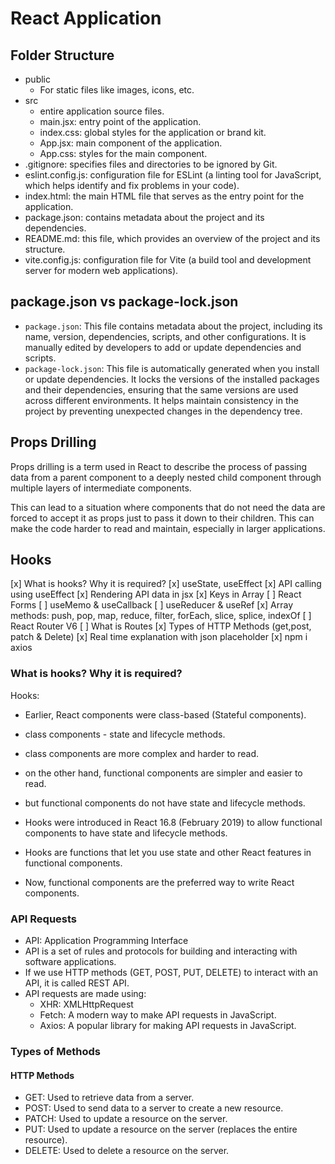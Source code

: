 # React Application

## Folder Structure

- public
  - For static files like images, icons, etc.
- src
  - entire application source files.
  - main.jsx: entry point of the application.
  - index.css: global styles for the application or brand kit.
  - App.jsx: main component of the application.
  - App.css: styles for the main component.
- .gitignore: specifies files and directories to be ignored by Git.
- eslint.config.js: configuration file for ESLint (a linting tool for JavaScript, which helps identify and fix problems in your code).
- index.html: the main HTML file that serves as the entry point for the application.
- package.json: contains metadata about the project and its dependencies.
- README.md: this file, which provides an overview of the project and its structure.
- vite.config.js: configuration file for Vite (a build tool and development server for modern web applications).

## package.json vs package-lock.json

- `package.json`: This file contains metadata about the project, including its name, version, dependencies, scripts, and other configurations. It is manually edited by developers to add or update dependencies and scripts.
- `package-lock.json`: This file is automatically generated when you install or update dependencies. It locks the versions of the installed packages and their dependencies, ensuring that the same versions are used across different environments. It helps maintain consistency in the project by preventing unexpected changes in the dependency tree.

## Props Drilling

Props drilling is a term used in React to describe the process of passing data from a parent component to a deeply nested child component through multiple layers of intermediate components.

This can lead to a situation where components that do not need the data are forced to accept it as props just to pass it down to their children. This can make the code harder to read and maintain, especially in larger applications.

## Hooks

[x] What is hooks? Why it is required?
[x] useState, useEffect
[x] API calling using useEffect
[x] Rendering API data in jsx
[x] Keys in Array
[ ] React Forms
[ ] useMemo & useCallback
[ ] useReducer & useRef
[x] Array methods: push, pop, map, reduce, filter, forEach, slice, splice, indexOf
[ ] React Router V6
[ ] What is Routes
[x] Types of HTTP Methods (get,post, patch & Delete)
[x] Real time explanation with json placeholder
[x] npm i axios

### What is hooks? Why it is required?

Hooks:

- Earlier, React components were class-based (Stateful components).
- class components - state and lifecycle methods.
- class components are more complex and harder to read.

- on the other hand, functional components are simpler and easier to read.
- but functional components do not have state and lifecycle methods.
- Hooks were introduced in React 16.8 (February 2019) to allow functional components to have state and lifecycle methods.

- Hooks are functions that let you use state and other React features in functional components.
- Now, functional components are the preferred way to write React components.

### API Requests

- API: Application Programming Interface
- API is a set of rules and protocols for building and interacting with software applications.
- If we use HTTP methods (GET, POST, PUT, DELETE) to interact with an API, it is called REST API.
- API requests are made using:
  - XHR: XMLHttpRequest
  - Fetch: A modern way to make API requests in JavaScript.
  - Axios: A popular library for making API requests in JavaScript.

### Types of Methods

#### HTTP Methods

- GET: Used to retrieve data from a server.
- POST: Used to send data to a server to create a new resource.
- PATCH: Used to update a resource on the server.
- PUT: Used to update a resource on the server (replaces the entire resource).
- DELETE: Used to delete a resource on the server.
